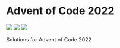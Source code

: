 # Advent of Code 2022

![](https://img.shields.io/badge/day%20📅-12-blue)
![](https://img.shields.io/badge/days%20completed-7-red)
![](https://img.shields.io/badge/stars%20⭐-15-yellow)

Solutions for Advent of Code 2022